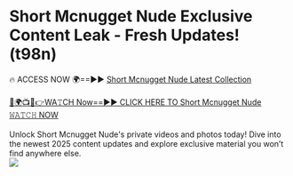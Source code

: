 # Short Mcnugget Nude Exclusive Content Leak - Fresh Updates! (t98n)

🔥 ACCESS NOW 🌍==►► <a href="https://tinyurl.com/yc657z5k" rel="nofollow">Short Mcnugget Nude Latest Collection</a>
<br><br>
[🔴🌍📺📱👉WA𝚃CH Now==►► CLICK HERE TO Short Mcnugget Nude 𝚆𝙰𝚃𝙲𝙷 NOW](https://tinyurl.com/yc657z5k)
<br><br>
Unlock Short Mcnugget Nude's private videos and photos today! Dive into the newest 2025 content updates and explore exclusive material you won’t find anywhere else.
<br>
<a href="https://tinyurl.com/yc657z5k" rel="nofollow" data-target="animated-image.originalLink"><img src="https://camo.githubusercontent.com/8a4f000d20f83aca3bf7ec5f350d767afa0574a8a352519fd8cfa583a6f93a33/68747470733a2f2f692e696d6775722e636f6d2f644a486b345a712e676966" data-canonical-src="https://i.imgur.com/dJHk4Zq.gif" style="max-width: 100%; display: inline-block;" data-target="animated-image.originalImage"></a>
<br>
